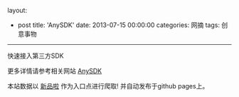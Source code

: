 layout: 
  - post 
title: 'AnySDK' 
date: 2013-07-15 00:00:00 
categories: 网摘 
tags: 创意事物 
---

快速接入第三方SDK  

更多详情请参考相关网站 [AnySDK](http://www.anysdk.com/)  

本站数据以 [新品啦](http://xinpinla.com/) 作为入口点进行爬取! 并自动发布于github pages上。  
